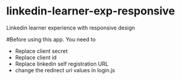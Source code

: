 # linkedin-learner-exp-responsive
Linkedin learner experience with responsive design

#Before using this app. You need to
- Replace client secret
- Replace client id
- Replace linkedin self registration URL
- change the redirect uri values in login.js
